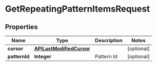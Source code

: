 

# GetRepeatingPatternItemsRequest


## Properties

| Name | Type | Description | Notes |
|------------ | ------------- | ------------- | -------------|
|**cursor** | [**APILastModifiedCursor**](APILastModifiedCursor.md) |  |  [optional] |
|**patternId** | **Integer** | Pattern Id |  [optional] |



